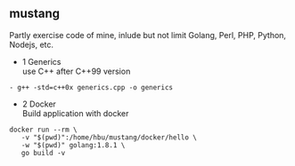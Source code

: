 **mustang**
------------
Partly exercise code of  mine, inlude but not limit Golang, Perl, PHP, Python, Nodejs, etc.

- 1 Generics    
use C++ after C++99 version   

```
- g++ -std=c++0x generics.cpp -o generics
```

- 2 Docker    
Build application with docker
```
docker run --rm \
   -v "$(pwd)":/home/hbu/mustang/docker/hello \ 
   -w "$(pwd)" golang:1.8.1 \
   go build -v
```
